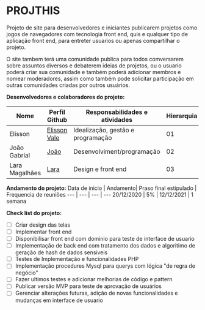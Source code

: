 # PROJTHIS
 
Projeto de site para desenvolvedores e iniciantes publicarem projetos como jogos de navegadores com tecnologia front end, quis e qualquer tipo de aplicação front end, para entreter usuarios ou apenas compartilhar o projeto.

O site tambem terá uma comunidade publica para todos comversarem sobre assuntos diversos e debaterem ideias de projetos, ou o usuario poderá criar sua comunidade e também poderá adicionar membros e nomear moderadores, assim como também pode solicitar participação em outras comunidades criadas por outros usuários.

**Desenvolvedores e colaboradores do projeto:**

Nome | Perfil Github| Responsabilidades e atividades | Hierarquia
--- | --- | --- | ---
Elisson | [Elisson Vale](https://github.com/ElissonLimaVale) | Idealização, gestão e programação | 01
João Gabrial | [João](https://github.com/JGA06) | Desenvolviment/programação | 02
Lara Magalhães | [Lara](https://github.com/laraprogramaai) | Design e front end | 03


**Andamento do projeto:**
Data de inicio | Andamento| Praso final estipulado | Frequencia de reuniões
--- | --- | --- | ---
20/12/2020 | 5% | 12/12/2021 | 1 semana


**Check list do projeto:**

- [ ] Criar design das telas 
- [ ] Implementar front end 
- [ ] Disponibilisar front end com dominio para teste de interface de usuario
- [ ] Implementação de back end com tratamento dos dados e algoritimo de geração de hash de dados sensiveis
- [ ] Testes de Implementação e funcionalidades PHP
- [ ] Implementação procedures Mysql para querys com lógica "de regra de negócio"
- [ ] Fazer ultimos testes e adicionar melhorias de código e pattern
- [ ] Publicar versão MVP para teste de aprovação de usuários
- [ ] Gerenciar alterações futuras, adição de novas funcionalidades e mudanças em interface de usuario
